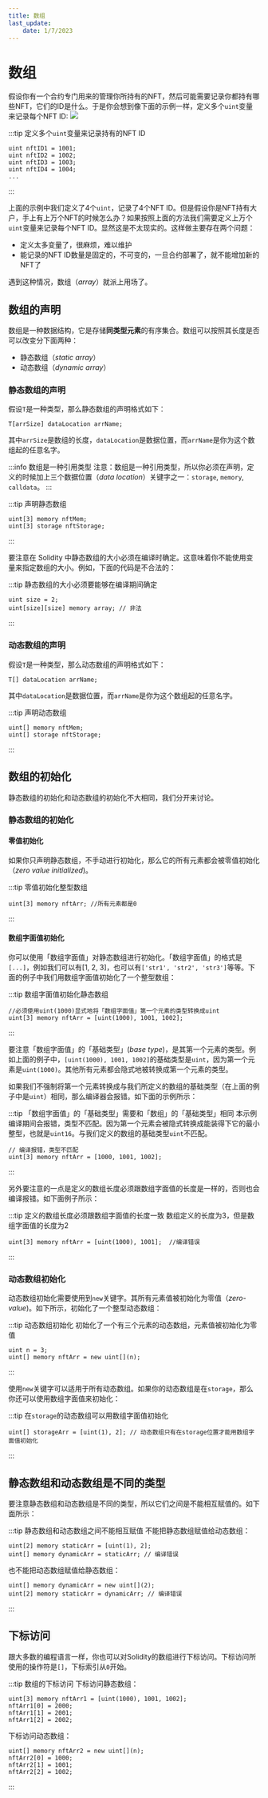 ```yaml
---
title: 数组
last_update:
    date: 1/7/2023
---
```


# 数组
假设你有一个合约专门用来的管理你所持有的NFT，然后可能需要记录你都持有哪些NFT，它们的ID是什么。于是你会想到像下面的示例一样，定义多个`uint`变量来记录每个NFT ID:
![](./assets/array/8b7903fe53a24dfda50d162865c4bbbd.png)


:::tip 定义多个`uint`变量来记录持有的NFT ID
```solidity
uint nftID1 = 1001;
uint nftID2 = 1002;
uint nftID3 = 1003;
uint nftID4 = 1004;
...
```
:::

上面的示例中我们定义了4个`uint`，记录了4个NFT ID。但是假设你是NFT持有大户，手上有上万个NFT的时候怎么办？如果按照上面的方法我们需要定义上万个`uint`变量来记录每个NFT ID。显然这是不太现实的。这样做主要存在两个问题：

* 定义太多变量了，很麻烦，难以维护
* 能记录的NFT ID数量是固定的，不可变的，一旦合约部署了，就不能增加新的NFT了

遇到这种情况，数组（_array_）就派上用场了。

## 数组的声明
数组是一种数据结构，它是存储**同类型元素**的有序集合。数组可以按照其长度是否可以改变分下面两种：

* 静态数组（_static array_）
* 动态数组（_dynamic array_）

### 静态数组的声明

假设`T`是一种类型，那么静态数组的声明格式如下：

```solidity
T[arrSize] dataLocation arrName;
```

其中`arrSize`是数组的长度，`dataLocation`是数据位置，而`arrName`是你为这个数组起的任意名字。

:::info 数组是一种引用类型
注意：数组是一种引用类型，所以你必须在声明，定义的时候加上三个数据位置（_data location_）关键字之一：`storage`, `memory`, `calldata`。
:::

:::tip 声明静态数组
```solidity
uint[3] memory nftMem;
uint[3] storage nftStorage;
```
:::

要注意在 Solidity 中静态数组的大小必须在编译时确定。这意味着你不能使用变量来指定数组的大小。例如，下面的代码是不合法的：

:::tip 静态数组的大小必须要能够在编译期间确定
```solidity
uint size = 2;
uint[size][size] memory array; // 非法
```
:::

### 动态数组的声明

假设`T`是一种类型，那么动态数组的声明格式如下：

```solidity
T[] dataLocation arrName;
```

其中`dataLocation`是数据位置，而`arrName`是你为这个数组起的任意名字。

:::tip 声明动态数组
```solidity
uint[] memory nftMem;
uint[] storage nftStorage;
```
:::

## 数组的初始化

静态数组的初始化和动态数组的初始化不大相同，我们分开来讨论。

### 静态数组的初始化

#### 零值初始化

如果你只声明静态数组，不手动进行初始化，那么它的所有元素都会被零值初始化（_zero value initialized_)。

:::tip 零值初始化整型数组
```solidity
uint[3] memory nftArr; //所有元素都是0
```
:::

#### 数组字面值初始化

你可以使用「数组字面值」对静态数组进行初始化。「数组字面值」的格式是`[...]`，例如我们可以有[1, 2, 3]，也可以有`['str1', 'str2', 'str3']`等等。下面的例子中我们用数组字面值初始化了一个整型数组：

:::tip 数组字面值初始化静态数组
```solidity
//必须使用uint(1000)显式地将「数组字面值」第一个元素的类型转换成uint
uint[3] memory nftArr = [uint(1000), 1001, 1002]; 
```
:::

要注意「数组字面值」的「基础类型」(_base type_)，是其第一个元素的类型。例如上面的例子中，`[uint(1000), 1001, 1002]`的基础类型是`uint`，因为第一个元素是`uint(1000)`。其他所有元素都会隐式地被转换成第一个元素的类型。

如果我们不强制将第一个元素转换成与我们所定义的数组的基础类型（在上面的例子中是`uint`）相同，那么编译器会报错。如下面的示例所示：

:::tip 「数组字面值」的「基础类型」需要和「数组」的「基础类型」相同
本示例编译期间会报错，类型不匹配。因为第一个元素会被隐式转换成能装得下它的最小整型，也就是`uint16`。与我们定义的数组的基础类型`uint`不匹配。
```solidity
// 编译报错，类型不匹配
uint[3] memory nftArr = [1000, 1001, 1002]; 
```
:::

另外要注意的一点是定义的数组长度必须跟数组字面值的长度是一样的，否则也会编译报错。如下面例子所示：

:::tip 定义的数组长度必须跟数组字面值的长度一致
数组定义的长度为3，但是数组字面值的长度为2
```solidity
uint[3] memory nftArr = [uint(1000), 1001];  //编译错误
```
:::

### 动态数组初始化

动态数组初始化需要使用到`new`关键字。其所有元素值被初始化为零值（_zero-value_)。如下所示，初始化了一个整型动态数组：

:::tip 动态数组初始化
初始化了一个有三个元素的动态数组，元素值被初始化为零值
```solidity
uint n = 3;
uint[] memory nftArr = new uint[](n);
```
:::

使用`new`关键字可以适用于所有动态数组。如果你的动态数组是在`storage`，那么你还可以使用数组字面值来初始化：

:::tip 在`storage`的动态数组可以用数组字面值初始化
```solidity
uint[] storageArr = [uint(1), 2]; // 动态数组只有在storage位置才能用数组字面值初始化
```
:::

## 静态数组和动态数组是不同的类型

要注意静态数组和动态数组是不同的类型，所以它们之间是不能相互赋值的。如下面所示：

:::tip 静态数组和动态数组之间不能相互赋值
不能把静态数组赋值给动态数组：
```solidity
uint[2] memory staticArr = [uint(1), 2];
uint[] memory dynamicArr = staticArr; // 编译错误
```

也不能把动态数组赋值给静态数组：
```solidity
uint[] memory dynamicArr = new uint[](2); 
uint[2] memory staticArr = dynamicArr; // 编译错误
```
:::

## 下标访问

跟大多数的编程语言一样，你也可以对Solidity的数组进行下标访问。下标访问所使用的操作符是`[]`，下标索引从`0`开始。

:::tip 数组的下标访问
下标访问静态数组：
```solidity
uint[3] memory nftArr1 = [uint(1000), 1001, 1002];
nftArr1[0] = 2000;
nftArr1[1] = 2001;
nftArr1[2] = 2002;
```

下标访问动态数组：
```solidity
uint[] memory nftArr2 = new uint[](n);
nftArr2[0] = 1000;
nftArr2[1] = 1001;
nftArr2[2] = 1002;
```
:::





